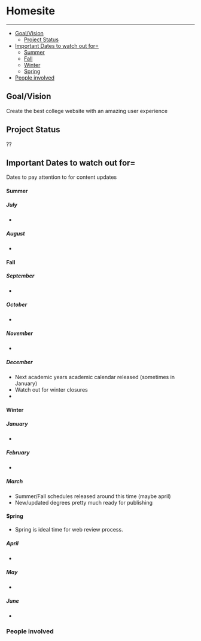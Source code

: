 <span id="homesite"></span>
# Homesite
---

<span id=""></span>
- [Goal/Vision](#goalvision)
  - [Project Status](#project-status)
- [Important Dates to watch out for=](#important-dates-to-watch-out-for)
  - [Summer](#summer)
  - [Fall](#fall)
  - [Winter](#winter)
  - [Spring](#spring)
- [People involved](#people-involved)


<span id="goalvision"></span>
## Goal/Vision

Create the best college website with an amazing user experience

<span id="project-status"></span>
## Project Status

??

<span id="important-dates-to-watch-out-for"></span>
## Important Dates to watch out for=

Dates to pay attention to for content updates

<span id="summer"></span>
#### Summer

##### July

* 

##### August

* 

<span id="fall"></span>
#### Fall

##### September

* 

##### October

* 

##### November

* 

##### December
* Next academic years academic calendar released (sometimes in January)
* Watch out for winter closures
* 

<span id="winter"></span>
#### Winter

##### January

* 

#####  February

* 

##### March

* Summer/Fall schedules released around this time (maybe april)
* New/updated degrees pretty much ready for publishing

<span id="spring"></span>
#### Spring

* Spring is ideal time for web review process.

##### April

* 

##### May

* 

##### June

* 
<span id="people-involved"></span>
### People involved
